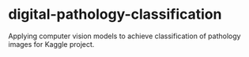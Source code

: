 # digital-pathology-classification
Applying computer vision models to achieve classification of pathology images for Kaggle project.
